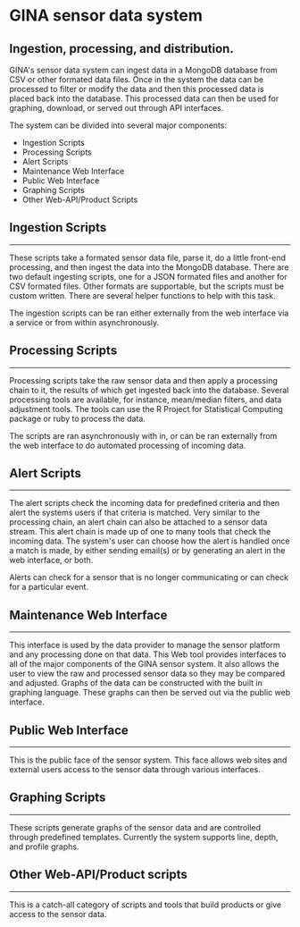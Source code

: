 GINA sensor data system
========
Ingestion, processing, and distribution.
--------

GINA's sensor data system can ingest data in a MongoDB database from CSV or other formated data files.  Once in the system the data can be processed to filter or modify the data and then this processed data is placed back into the database.  This processed data can then be used for graphing, download, or served out through API interfaces.

The system can be divided into several major components:

* Ingestion Scripts
* Processing Scripts
* Alert Scripts
* Maintenance Web Interface
* Public Web Interface
* Graphing Scripts
* Other Web-API/Product Scripts


## Ingestion Scripts
--------
These scripts take a formated sensor data file, parse it, do a little front-end processing, and then ingest the data into the MongoDB database. There are two default ingesting scripts, one for a JSON formated files and another for CSV formated files. Other formats are supportable, but the scripts must be custom written.  There are several helper functions to help with this task.

The ingestion scripts can be ran either externally from the web interface via a service or from within asynchronously. 

## Processing Scripts
--------
Processing scripts take the raw sensor data and then apply a processing chain to it, the results of which get ingested back into the database.  Several processing tools are available, for instance, mean/median filters, and data adjustment tools. The tools can use the R Project for Statistical Computing package or ruby to process the data. 

The scripts are ran asynchronously with in, or can be ran externally from the web interface to do automated processing of incoming data.

## Alert Scripts
--------
The alert scripts check the incoming data for predefined criteria and then alert the systems users if that criteria is matched.  Very similar to the processing chain, an alert chain can also be attached to a sensor data stream.  This alert chain is made up of one to many tools that check the incoming data.  The system's user can choose how the alert is handled once a match is made, by either sending email(s) or by generating an alert in the web interface, or both. 

Alerts can check for a sensor that is no longer communicating or can check for a particular event.

## Maintenance Web Interface
--------
This interface is used by the data provider to manage the sensor platform and any processing done on that data.  This Web tool provides interfaces to all of the major components of the GINA sensor system.  It also allows the user to view the raw and processed sensor data so they may be compared and adjusted. Graphs of the data can be constructed with the built in graphing language.  These graphs can then be served out via the public web interface.

## Public Web Interface
--------
This is the public face of the sensor system.  This face allows web sites and external users access to the sensor data through various interfaces. 

## Graphing Scripts
--------
These scripts generate graphs of the sensor data and are controlled through predefined templates.  Currently the system supports line, depth, and profile graphs.

## Other Web-API/Product scripts
--------
This is a catch-all category of scripts and tools that build products or give access to the sensor data.  
